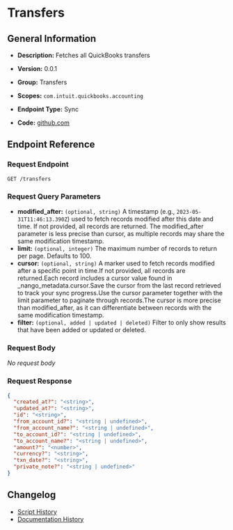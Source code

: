 <!-- BEGIN GENERATED CONTENT -->
# Transfers

## General Information

- **Description:** Fetches all QuickBooks transfers

- **Version:** 0.0.1
- **Group:** Transfers
- **Scopes:** `com.intuit.quickbooks.accounting`
- **Endpoint Type:** Sync
- **Code:** [github.com](https://github.com/NangoHQ/integration-templates/tree/main/integrations/quickbooks/syncs/transfers.ts)


## Endpoint Reference

### Request Endpoint

`GET /transfers`

### Request Query Parameters

- **modified_after:** `(optional, string)` A timestamp (e.g., `2023-05-31T11:46:13.390Z`) used to fetch records modified after this date and time. If not provided, all records are returned. The modified_after parameter is less precise than cursor, as multiple records may share the same modification timestamp.
- **limit:** `(optional, integer)` The maximum number of records to return per page. Defaults to 100.
- **cursor:** `(optional, string)` A marker used to fetch records modified after a specific point in time.If not provided, all records are returned.Each record includes a cursor value found in _nango_metadata.cursor.Save the cursor from the last record retrieved to track your sync progress.Use the cursor parameter together with the limit parameter to paginate through records.The cursor is more precise than modified_after, as it can differentiate between records with the same modification timestamp.
- **filter:** `(optional, added | updated | deleted)` Filter to only show results that have been added or updated or deleted.

### Request Body

_No request body_

### Request Response

```json
{
  "created_at?": "<string>",
  "updated_at?": "<string>",
  "id": "<string>",
  "from_account_id?": "<string | undefined>",
  "from_account_name?": "<string | undefined>",
  "to_account_id?": "<string | undefined>",
  "to_account_name?": "<string | undefined>",
  "amount?": "<number>",
  "currency?": "<string>",
  "txn_date?": "<string>",
  "private_note?": "<string | undefined>"
}
```

## Changelog

- [Script History](https://github.com/NangoHQ/integration-templates/commits/main/integrations/quickbooks/syncs/transfers.ts)
- [Documentation History](https://github.com/NangoHQ/integration-templates/commits/main/integrations/quickbooks/syncs/transfers.md)

<!-- END  GENERATED CONTENT -->


